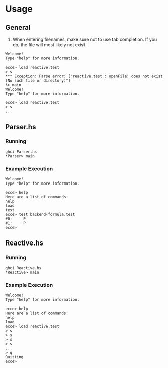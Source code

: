 # Usage
## General
1. When entering filenames, make sure not to use tab completion. If you do, the
   file will most likely not exist.
```
Welcome!
Type "help" for more information.

ecce> load reactive.test
> s
*** Exception: Parse error: ["reactive.test : openFile: does not exist
(No such file or directory)"]
λ> main
Welcome!
Type "help" for more information.

ecce> load reactive.test
> s
...
```

## Parser.hs
### Running
```
ghci Parser.hs
*Parser> main
```

### Example Execution
```
Welcome!
Type "help" for more information.

ecce> help
Here are a list of commands:
help
load
test
ecce> test backend-formula.test
#0:     P
#1:     P
ecce>
```

## Reactive.hs
### Running
```
ghci Reactive.hs
*Reactive> main
```

### Example Execution
```
Welcome!
Type "help" for more information.

ecce> help
Here are a list of commands:
help
load
ecce> load reactive.test
> s
> s
> s
> s
...
> q
Quitting
ecce>
```
